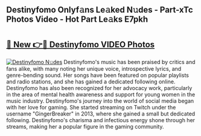 ## Destinyfomo Onlyf𝚊ns Le𝚊ked N𝚞des - Part-xTc Photos Video - Hot Part Le𝚊ks E7pkh

# <h2><a href="http://ab14096.deff.icu/?id=Destinyfomo">🔗 New 👉🔴 Destinyfomo VIDEO Photos</a></h2>

[![Destinyfomo N𝚞des](https://i.imgur.com/rIISA9y.gif)](http://ab14096.deff.icu/?id=Destinyfomo)
Destinyfomo's music has been praised by critics and fans alike, with many noting her unique voice, introspective lyrics, and genre-bending sound. Her songs have been featured on popular playlists and radio stations, and she has gained a dedicated following online. Destinyfomo has also been recognized for her advocacy work, particularly in the area of mental health awareness and support for young women in the music industry. Destinyfomo's journey into the world of social media began with her love for gaming. She started streaming on Twitch under the username "GingerBreaker" in 2013, where she gained a small but dedicated following. Destinyfomo's charisma and infectious energy shone through her streams, making her a popular figure in the gaming community.
